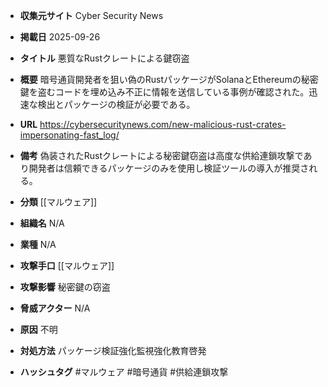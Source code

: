- **収集元サイト**
Cyber Security News

- **掲載日**
2025-09-26

- **タイトル**
悪質なRustクレートによる鍵窃盗

- **概要**
暗号通貨開発者を狙い偽のRustパッケージがSolanaとEthereumの秘密鍵を盗むコードを埋め込み不正に情報を送信している事例が確認された。迅速な検出とパッケージの検証が必要である。

- **URL**
https://cybersecuritynews.com/new-malicious-rust-crates-impersonating-fast_log/

- **備考**
偽装されたRustクレートによる秘密鍵窃盗は高度な供給連鎖攻撃であり開発者は信頼できるパッケージのみを使用し検証ツールの導入が推奨される。

- **分類**
[[マルウェア]]

- **組織名**
N/A

- **業種**
N/A

- **攻撃手口**
[[マルウェア]]

- **攻撃影響**
秘密鍵の窃盗

- **脅威アクター**
N/A

- **原因**
不明

- **対処方法**
パッケージ検証強化監視強化教育啓発

- **ハッシュタグ**
#マルウェア #暗号通貨 #供給連鎖攻撃
